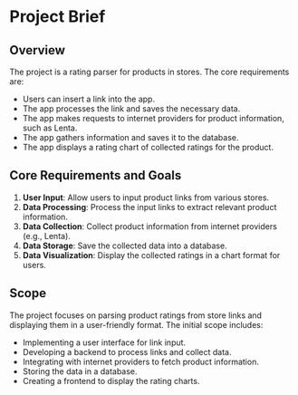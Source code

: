 # Project Brief

## Overview
The project is a rating parser for products in stores. The core requirements are:
- Users can insert a link into the app.
- The app processes the link and saves the necessary data.
- The app makes requests to internet providers for product information, such as Lenta.
- The app gathers information and saves it to the database.
- The app displays a rating chart of collected ratings for the product.

## Core Requirements and Goals
1. **User Input**: Allow users to input product links from various stores.
2. **Data Processing**: Process the input links to extract relevant product information.
3. **Data Collection**: Collect product information from internet providers (e.g., Lenta).
4. **Data Storage**: Save the collected data into a database.
5. **Data Visualization**: Display the collected ratings in a chart format for users.

## Scope
The project focuses on parsing product ratings from store links and displaying them in a user-friendly format. The initial scope includes:
- Implementing a user interface for link input.
- Developing a backend to process links and collect data.
- Integrating with internet providers to fetch product information.
- Storing the data in a database.
- Creating a frontend to display the rating charts.
